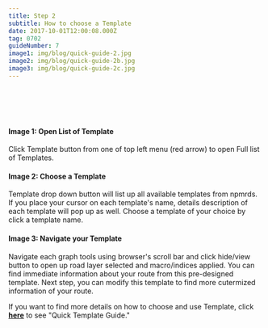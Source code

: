 ```yaml
---
title: Step 2
subtitle: How to choose a Template
date: 2017-10-01T12:00:08.000Z
tag: 0702
guideNumber: 7
image1: img/blog/quick-guide-2.jpg
image2: img/blog/quick-guide-2b.jpg
image3: img/blog/quick-guide-2c.jpg
---
```


# &nbsp; 
#### Image 1: Open List of Template
Click Template button from one of top left menu (red arrow) to open Full list of Templates. 

#### Image 2: Choose a Template
 Template drop down button will list up all available templates from npmrds. If you place your cursor on each template's name, details description of each template will pop up as well. Choose a template of your choice by click a template name. 

#### Image 3: Navigate your Template
Navigate each graph tools using browser's scroll bar and click hide/view button to open up road layer selected and macro/indices applied.  You can find immediate information about your route from this pre-designed template. Next step, you can modify this template to find more cutermized information of your route. 

If you want to find more details on how to choose and use Template, click [**here**](https://npmrds.availabs.org/g/guide/quick-template-hours-of-delay/) to see "Quick Template Guide." 